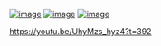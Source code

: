 [![image](https://github.com/user-attachments/assets/296d1c74-0fc0-4096-b48e-3960aaa45e73)](https://youtu.be/UhyMzs_hyz4?t=392)
[![image](https://github.com/user-attachments/assets/03254473-b066-408a-9963-9fce19c06277)](https://youtu.be/UhyMzs_hyz4?t=392)
[![image](https://github.com/user-attachments/assets/3c05f1bf-7866-40d3-91b5-89ae42fba9ef)](https://youtu.be/UhyMzs_hyz4?t=392)

https://youtu.be/UhyMzs_hyz4?t=392
